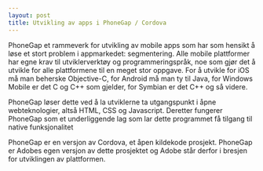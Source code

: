 ```yaml
---
layout: post
title: Utvikling av apps i PhoneGap / Cordova
---
```


PhoneGap et rammeverk for utvikling av mobile apps som har som hensikt å løse et stort problem i appmarkedet: segmentering. Alle mobile plattformer har egne krav til utviklerverktøy og programmeringspråk, noe som gjør det å utvikle for alle plattformene til en meget stor oppgave. For å utvikle for iOS må man beherske Objective-C, for Android må man ty til Java, for Windows Mobile er det C og C++ som gjelder, for Symbian er det C++ og så videre.

PhoneGap løser dette ved å la utviklerne ta utgangspunkt i åpne webteknologier, altså HTML, CSS og Javascript. Deretter fungerer PhoneGap som et underliggende lag som lar dette programmet få tilgang til native funksjonalitet

PhoneGap er en versjon av Cordova, et åpen kildekode prosjekt. PhoneGap er Adobes egen versjon av dette prosjektet og Adobe står derfor i bresjen for utviklingen av plattformen.